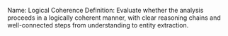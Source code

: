 Name: Logical Coherence
Definition: Evaluate whether the analysis proceeds in a logically coherent manner, with clear reasoning chains and well-connected steps from understanding to entity extraction.